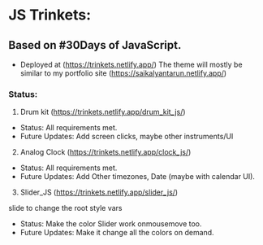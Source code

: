 # JS Trinkets:
## Based on #30Days of JavaScript.
* Deployed at (https://trinkets.netlify.app/)
The theme will mostly be similar to my portfolio site (https://saikalyantarun.netlify.app/)

### Status:
1. Drum kit (https://trinkets.netlify.app/drum_kit_js/) 
* Status: All requirements met.
*  Future Updates: Add screen clicks, maybe other instruments/UI

2. Analog Clock (https://trinkets.netlify.app/clock_js/)
* Status: All requirements met.
*  Future Updates: Add Other timezones, Date (maybe with calendar UI).

3. Slider_JS (https://trinkets.netlify.app/slider_js/)

slide to change the root style vars
* Status: Make the color Slider work onmousemove too.
* Future Updates: Make it change all the colors on demand.